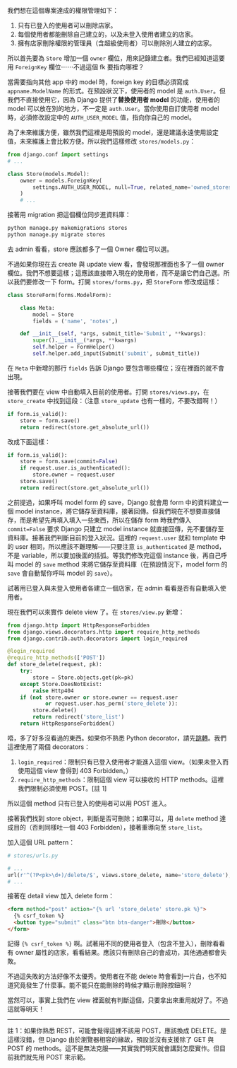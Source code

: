 我們想在這個專案達成的權限管理如下：

1. 只有已登入的使用者可以刪除店家。
2. 每個使用者都能刪除自己建立的，以及未登入使用者建立的店家。
3. 擁有店家刪除權限的管理員（含超級使用者）可以刪除別人建立的店家。

所以首先要為 `Store` 增加一個 `owner` 欄位，用來記錄建立者。我們已經知道這要用 `ForeignKey` 欄位⋯⋯不過這個 fk 要指向哪裡？

當需要指向其他 app 中的 model 時，foreign key 的目標必須寫成 `appname.ModelName` 的形式。在預設狀況下，使用者的 model 是 `auth.User`。但我們不直接使用它，因為 Django 提供了**替換使用者 model** 的功能，使用者的 model 可以放在別的地方，不一定是 `auth.User`。當你使用自訂使用者 model 時，必須修改設定中的 `AUTH_USER_MODEL` 值，指向你自己的 model。

為了未來維護方便，雖然我們這裡是用預設的 model，還是建議永遠使用設定值，未來維護上會比較方便。所以我們這樣修改 `stores/models.py`：

```python
from django.conf import settings
# ...

class Store(models.Model):
    owner = models.ForeignKey(
        settings.AUTH_USER_MODEL, null=True, related_name='owned_stores',
    )
    # ...
```

接著用 migration 把這個欄位同步進資料庫：

```bash
python manage.py makemigrations stores
python manage.py migrate stores
```

去 admin 看看，store 應該都多了一個 Owner 欄位可以選。

不過如果你現在去 create 與 update view 看，會發現那裡面也多了一個 owner 欄位。我們不想要這樣；這應該直接帶入現在的使用者，而不是讓它們自己選。所以我們要修改一下 form。打開 `stores/forms.py`，把 `StoreForm` 修改成這樣：

```python
class StoreForm(forms.ModelForm):

    class Meta:
        model = Store
        fields = ('name', 'notes',)

    def __init__(self, *args, submit_title='Submit', **kwargs):
        super().__init__(*args, **kwargs)
        self.helper = FormHelper()
        self.helper.add_input(Submit('submit', submit_title))
```

在 `Meta` 中新增的那行 `fields` 告訴 Django 要包含哪些欄位；沒在裡面的就不會出現。

接著我們要在 view 中自動填入目前的使用者。打開 `stores/views.py`，在 `store_create` 中找到這段：（注意 `store_update` 也有一樣的，不要改錯啊！）

```python
if form.is_valid():
    store = form.save()
    return redirect(store.get_absolute_url())
```

改成下面這樣：

```python
if form.is_valid():
    store = form.save(commit=False)
    if request.user.is_authenticated():
        store.owner = request.user
    store.save()
    return redirect(store.get_absolute_url())
```

之前提過，如果呼叫 model form 的 save，Django 就會用 form 中的資料建立一個 model instance，將它儲存至資料庫，接著回傳。但我們現在不想要直接儲存，而是希望先再填入填入一些東西，所以在儲存 form 時我們傳入 `commit=False` 要求 Django 只建立 model instance 就直接回傳，先不要儲存至資料庫。接著我們判斷目前的登入狀況。這裡的 `request.user` 就和 template 中的 user 相同，所以應該不難理解——只要注意 `is_authenticated` 是 method，不是 variable，所以要加後面的括弧。等我們修改完這個 instance 後，再自己呼叫 model 的 `save` method 來將它儲存至資料庫（在預設情況下，model form 的 `save` 會自動幫你呼叫 model 的 `save`）。

試著用已登入與未登入使用者各建立一個店家，在 admin 看看是否有自動填入使用者。

現在我們可以來實作 delete view 了。在 `stores/view.py` 新增：

```python
from django.http import HttpResponseForbidden
from django.views.decorators.http import require_http_methods
from django.contrib.auth.decorators import login_required

@login_required
@require_http_methods(['POST'])
def store_delete(request, pk):
    try:
        store = Store.objects.get(pk=pk)
    except Store.DoesNotExist:
        raise Http404
    if (not store.owner or store.owner == request.user
            or request.user.has_perm('store_delete')):
        store.delete()
        return redirect('store_list')
    return HttpResponseForbidden()
```

唔，多了好多沒看過的東西。如果你不熟悉 Python decorator，請先[跳轉](http://simeonfranklin.com/blog/2012/jul/1/python-decorators-in-12-steps/)。我們這裡使用了兩個 decorators：

1. `login_required`：限制只有已登入使用者才能進入這個 view。（如果未登入而使用這個 view 會得到 403 Forbidden。）
2. `require_http_methods`：限制這個 view 可以接收的 HTTP methods。這裡我們限制必須使用 POST。[註 1]

所以這個 method 只有已登入的使用者可以用 POST 進入。

接著我們找到 store object，判斷是否可刪除；如果可以，用 `delete` method 達成目的（否則同樣吐一個 403 Forbidden），接著重導向至 `store_list`。

加入這個 URL pattern：

```python
# stores/urls.py

# ...
url(r'^(?P<pk>\d+)/delete/$', views.store_delete, name='store_delete'),
# ...
```

接著在 detail view 加入 delete form：

```html
<form method="post" action="{% url 'store_delete' store.pk %}">
  {% csrf_token %}
  <button type="submit" class="btn btn-danger">刪除</button>
</form>
```

記得 `{% csrf_token %}` 啊。試著用不同的使用者登入（包含不登入），刪除看看有 owner 屬性的店家，看看結果。應該只有刪除自己的會成功，其他通通都會失敗。

不過這失敗的方法好像不太優秀。使用者在不能 delete 時會看到一片白，也不知道究竟發生了什麼事。能不能只在能刪除的時候才顯示刪除按鈕啊？

當然可以，事實上我們在 view 裡面就有判斷這個，只要拿出來重用就好了。不過這就等明天！

---

註 1：如果你熟悉 REST，可能會覺得這裡不該用 POST，應該換成 DELETE。是這樣沒錯，但 Django 由於瀏覽器相容的緣故，預設並沒有支援除了 GET 與 POST 的 methods。這不是無法克服——其實我們明天就會講到怎麼實作。但目前我們就先用 POST 來示範。
